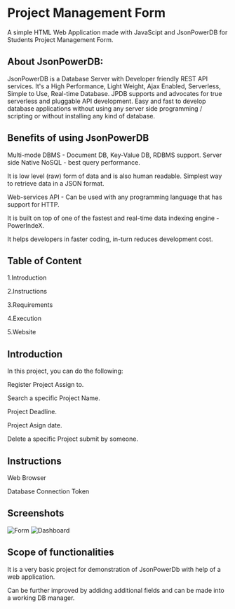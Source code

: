 
# Project Management Form



A simple HTML Web Application made with JavaScipt and JsonPowerDB for Students Project Management Form.




## About JsonPowerDB:

JsonPowerDB is a Database Server with Developer friendly REST API services. It's a High Performance, Light Weight, Ajax Enabled, Serverless, Simple to Use, Real-time Database.
JPDB supports and advocates for true serverless and pluggable API development.
Easy and fast to develop database applications without using any server side programming / scripting or without installing any kind of database.

## Benefits of using JsonPowerDB
Multi-mode DBMS - Document DB, Key-Value DB, RDBMS support.
Server side Native NoSQL - best query performance.

It is low level (raw) form of data and is also human readable.
Simplest way to retrieve data in a JSON format.

Web-services API - Can be used with any programming language that has support for HTTP.

It is built on top of one of the fastest and real-time data indexing engine - PowerIndeX.

It helps developers in faster coding, in-turn reduces development cost.
## Table of Content

1.Introduction

2.Instructions

3.Requirements

4.Execution

5.Website
## Introduction
In this project, you can do the following:

Register Project Assign to.

Search a specific Project Name.

Project Deadline.

Project Asign date.

Delete a specific Project submit by someone.

## Instructions
Web Browser

Database Connection Token

## Screenshots

![Form](https://github.com/user-attachments/assets/e2837130-79a1-4603-b629-8b9359855eda)
![Dashboard](https://github.com/user-attachments/assets/504b7feb-f6dd-4887-b203-ff1bc46720d0)


## Scope of functionalities
It is a very basic project for demonstration of JsonPowerDb with help of a web application.

Can be further improved by addidng additional fields and can be made into a working DB manager.
